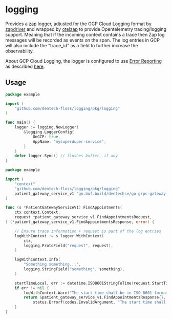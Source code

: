 # logging

Provides a [zap](https://github.com/uber-go/zap) logger, adjusted for the GCP Cloud Logging format by [zapdriver](https://github.com/blendle/zapdriver) and wrapped by [otelzap](https://github.com/uptrace/opentelemetry-go-extra/tree/main/otelzap) to provide Opentelemetry tracing/logging support. Meaning that if the incoming context contains a trace then Zap log messages will be recorded as events on the span. The log entries in GCP will also include the "trace_id" as a field to further increase the observability.

About GCP Cloud Logging, the logger is configured to use [Error Reporting](https://cloud.google.com/error-reporting) as described [here](https://github.com/blendle/zapdriver#using-error-reporting).

## Usage

```go
package example

import (
    "github.com/dentech-floss/logging/pkg/logging"
)

func main() {
    logger := logging.NewLogger(
        &logging.LoggerConfig{
            OnGCP: true,
            AppName: "mysuperduper-service",
        }
    )
    defer logger.Sync() // flushes buffer, if any
}
```

```go
package example

import (
    "context"
    "github.com/dentech-floss/logging/pkg/logging"
    patient_gateway_service_v1 "go.buf.build/dentechse/go-grpc-gateway-openapiv2/dentechse/patient-api-gateway/api/patient/v1"
)

func (s *PatientGatewayServiceV1) FindAppointments(
    ctx context.Context,
    request *patient_gateway_service_v1.FindAppointmentsRequest,
) (*patient_gateway_service_v1.FindAppointmentsResponse, error) {

    // Ensure trace information + request is part of the log entries
    logWithContext := s.logger.WithContext(
		ctx,
		logging.ProtoField("request", request),
	)

    logWithContext.Info(
        "Something something...",
        logging.StringField("something", something),
    )

    startTimeLocal, err := datetime.ISO8601StringToTime(request.StartTime)
    if err != nil {
        logWithContext.Warn("The start time shall be in ISO 8601 format", logging.ErrorField(err))
        return &patient_gateway_service_v1.FindAppointmentsResponse{},
            status.Errorf(codes.InvalidArgument, "The start time shall be in ISO 8601 format")
    }
}

```